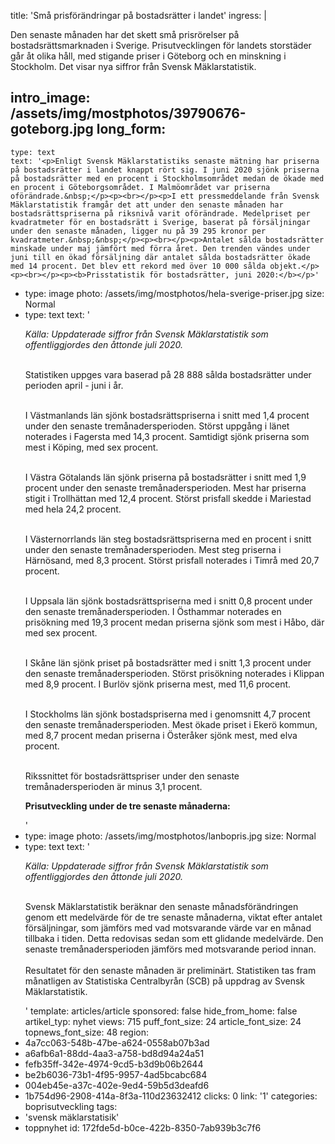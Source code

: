 title: 'Små prisförändringar på bostadsrätter i landet'
ingress: |
  <p>Den senaste månaden har det skett små prisrörelser på bostadsrättsmarknaden i Sverige. Prisutvecklingen för landets storstäder går åt olika håll, med stigande priser i Göteborg och en minskning i Stockholm. Det visar nya siffror från Svensk Mäklarstatistik.
  </p>
  
intro_image: /assets/img/mostphotos/39790676-goteborg.jpg
long_form:
  -
    type: text
    text: '<p>Enligt Svensk Mäklarstatistiks senaste mätning har priserna på bostadsrätter i landet knappt rört sig. I juni 2020 sjönk priserna på bostadsrätter med en procent i Stockholmsområdet medan de ökade med en procent i Göteborgsområdet. I Malmöområdet var priserna oförändrade.&nbsp;</p><p><br></p><p>I ett pressmeddelande från Svensk Mäklarstatistik framgår det att under den senaste månaden har bostadsrättspriserna på riksnivå varit oförändrade. Medelpriset per kvadratmeter för en bostadsrätt i Sverige, baserat på försäljningar under den senaste månaden, ligger nu på 39 295 kronor per kvadratmeter.&nbsp;&nbsp;</p><p><br></p><p>Antalet sålda bostadsrätter minskade under maj jämfört med förra året. Den trenden vändes under juni till en ökad försäljning där antalet sålda bostadsrätter ökade med 14 procent. Det blev ett rekord med över 10 000 sålda objekt.</p><p><br></p><p><b>Prisstatistik för bostadsrätter, juni 2020:</b></p>'
  -
    type: image
    photo: /assets/img/mostphotos/hela-sverige-priser.jpg
    size: Normal
  -
    type: text
    text: '<p><i>Källa: Uppdaterade siffror från Svensk Mäklarstatistik som offentliggjordes den åttonde juli 2020.<br><br></i></p><p>Statistiken uppges vara baserad på 28 888 sålda bostadsrätter under perioden april - juni i år.<br><br></p><p>I Västmanlands län sjönk bostadsrättspriserna i snitt med 1,4 procent under den senaste tremånadersperioden. Störst uppgång i länet noterades i Fagersta med 14,3 procent. Samtidigt sjönk priserna som mest i Köping, med sex procent.<br><br></p><p>I Västra Götalands län sjönk priserna på bostadsrätter i snitt med 1,9 procent under den senaste tremånadersperioden. Mest har priserna stigit i Trollhättan med 12,4 procent. Störst prisfall skedde i Mariestad med hela 24,2 procent.<br><br></p><p>I Västernorrlands län steg bostadsrättspriserna med en procent i snitt under den senaste tremånadersperioden. Mest steg priserna i Härnösand, med 8,3 procent. Störst prisfall noterades i Timrå med 20,7 procent.<br><br></p><p>I Uppsala län sjönk bostadsrättspriserna med i snitt 0,8 procent under den senaste tremånadersperioden. I Östhammar noterades en prisökning med 19,3 procent medan priserna sjönk som mest i Håbo, där med sex procent.<br><br></p><p>I Skåne län sjönk priset på bostadsrätter med i snitt 1,3 procent under den senaste tremånadersperioden. Störst prisökning noterades i Klippan med 8,9 procent. I Burlöv sjönk priserna mest, med 11,6 procent.<br><br></p><p>I Stockholms län sjönk bostadspriserna med i genomsnitt 4,7 procent den senaste tremånadersperioden. Mest ökade priset i Ekerö kommun, med 8,7 procent medan priserna i Österåker sjönk mest, med elva procent.<br><br></p><p>Rikssnittet för bostadsrättspriser under den senaste tremånadersperioden är minus 3,1 procent.<br></p><p><b>Prisutveckling under de tre senaste månaderna:</b></p>'
  -
    type: image
    photo: /assets/img/mostphotos/lanbopris.jpg
    size: Normal
  -
    type: text
    text: '<p><i>Källa: Uppdaterade siffror från Svensk Mäklarstatistik som offentliggjordes den åttonde juli 2020.<br><br></i></p><p>Svensk Mäklarstatistik beräknar den senaste månadsförändringen genom ett medelvärde för de tre senaste månaderna, viktat efter antalet försäljningar, som jämförs med vad motsvarande värde var en månad tillbaka i tiden. Detta redovisas sedan som ett glidande medelvärde. Den senaste tremånadersperioden jämförs med motsvarande period innan.<br><br>Resultatet för den senaste månaden är preliminärt. Statistiken tas fram månatligen av Statistiska Centralbyrån (SCB) på uppdrag av Svensk Mäklarstatistik.&nbsp;&nbsp;</p>'
template: articles/article
sponsored: false
hide_from_home: false
artikel_typ: nyhet
views: 715
puff_font_size: 24
article_font_size: 24
topnews_font_size: 48
region:
  - 4a7cc063-548b-47be-a624-0558ab07b3ad
  - a6afb6a1-88dd-4aa3-a758-bd8d94a24a51
  - fefb35ff-342e-4974-9cd5-b3d9b06b2644
  - be2b6036-73b1-4f95-9957-4ad5bcabc684
  - 004eb45e-a37c-402e-9ed4-59b5d3deafd6
  - 1b754d96-2908-414a-8f3a-110d23632412
clicks: 0
link: '1'
categories: boprisutveckling
tags:
  - 'svensk mäklarstatisik'
  - toppnyhet
id: 172fde5d-b0ce-422b-8350-7ab939b3c7f6
